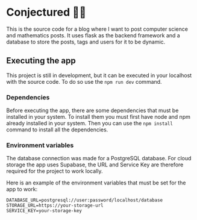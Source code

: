 # Conjectured 📐📖

This is the source code for a blog where I want to post computer science and mathematics posts. It uses flask as the backend framework and a database to store the posts, tags and users for it to be dynamic.

## Executing the app

This project is still in development, but it can be executed in your localhost with the source code. To do so use the `npm run dev` command.

### Dependencies

Before executing the app, there are some dependencies that must be installed in your system. To install them you must first have node and npm already installed in your system. Then you can use the `npm install` command to install all the dependencies.

### Environment variables

The database connection was made for a PostgreSQL database.
For cloud storage the app uses Supabase, the URL and Service Key are therefore required for the project to work locally.

Here is an example of the environment variables that must be set for the app to work:

```{env}
DATABASE_URL=postgresql://user:password/localhost/database
STORAGE_URL=https://your-storage-url
SERVICE_KEY=your-storage-key
```